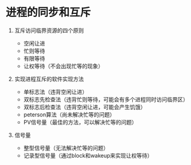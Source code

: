 # 进程的同步和互斥

1. 互斥访问临界资源的四个原则
   * 空闲让进
   * 忙则等待
   * 有限等待
   * 让权等待（不会出现忙等的现象）

2. 实现进程互斥的软件实现方法
   * 单标志法（违背空闲让进）
   * 双标志先检查法（违背忙则等待，可能会有多个进程同时访问临界区）
   * 双标志后检查法（违背空闲让进，可能会产生饥饿）
   * peterson算法（尚未解决忙等的问题）
   * PV信号量（最佳的方法，可以解决忙等的问题）
  
3. 信号量
   * 整型信号量（无法解决忙等的问题）
   * 记录型信号量（通过block和wakeup来实现让权等待）